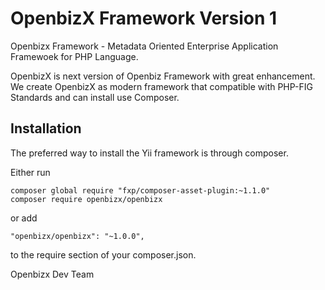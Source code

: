 # OpenbizX Framework Version 1
Openbizx Framework - Metadata Oriented Enterprise Application Framewoek for PHP Language.

OpenbizX is next version of Openbiz Framework with great enhancement. We create OpenbizX as modern framework that compatible with PHP-FIG Standards and can install use Composer.

## Installation 
The preferred way to install the Yii framework is through composer.

Either run

```
composer global require "fxp/composer-asset-plugin:~1.1.0"
composer require openbizx/openbizx
```

or add

```
"openbizx/openbizx": "~1.0.0",
```

to the require section of your composer.json.


Openbizx Dev Team
